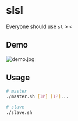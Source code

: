# slsl
Everyone should use `sl` > &lt;

## Demo

![demo.jpg](https://i.imgur.com/gFEgB8m.jpg)

## Usage

```sh
# master
./master.sh [IP] [IP]...

# slave
./slave.sh
```